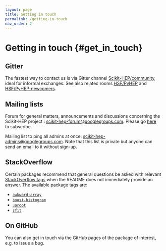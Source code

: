 ```yaml
---
layout: page
title: Getting in touch
permalink: /getting-in-touch
nav_order: 2
---
```


Getting in touch {#get_in_touch}
================

Gitter
------

The fastest way to contact us is via Gitter channel
[Scikit-HEP/community][], ideal for
informal exchanges.
See also related rooms [HSF/PyHEP][] and [HSF/PyHEP-newcomers][].

[Scikit-HEP/community]: https://gitter.im/Scikit-HEP/community
[HSF/PyHEP]:            https://gitter.im/HSF/PyHEP
[HSF/PyHEP-newcomers]:  https://gitter.im/HSF/PyHEP-newcomers

Mailing lists
-------------

Forum for general matters, announcements and discussions concerning the
Scikit-HEP project :
[scikit-hep-forum@googlegroups.com](scikit-hep-forum@googlegroups.com).
Please go
[here](https://groups.google.com/forum/#!forum/scikit-hep-forum) to
subscribe.

Mailing list to ping all admins at once:
[scikit-hep-admins@googlegroups.com](scikit-hep-admins@googlegroups.com).
Note that this list is private but anyone can send an email to it
without sign-up.


StackOverflow
-------------

Certain packages recommend that general questions be asked with relevant
[StackOverflow tags](https://stackoverflow.com/tags) when the README
does not immediately provide an answer. The available package tags are:

- [`awkward-array`](https://stackoverflow.com/questions/tagged/awkward-array)
- [`boost-histogram`](https://stackoverflow.com/questions/tagged/boost-histogram)
- [`uproot`](https://stackoverflow.com/questions/tagged/uproot)
- [`zfit`](https://stackoverflow.com/questions/tagged/zfit)

On GitHub
---------

You can also get in touch via the GitHub pages of the package of
interest, e.g. to issue a bug.
